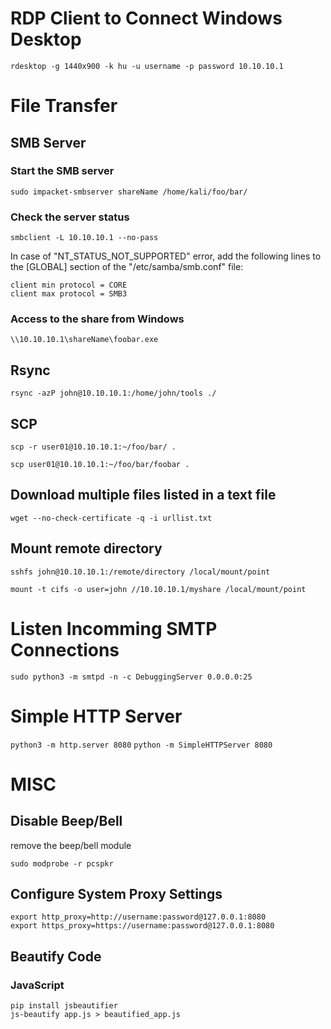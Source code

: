 
# RDP Client to Connect Windows Desktop

`rdesktop -g 1440x900 -k hu -u username -p password 10.10.10.1`

# File Transfer 

## SMB Server

### Start the SMB server

`sudo impacket-smbserver shareName /home/kali/foo/bar/`

### Check the server status

`smbclient -L 10.10.10.1 --no-pass`

In case of "NT_STATUS_NOT_SUPPORTED" error, add the following lines to the [GLOBAL] section of the "/etc/samba/smb.conf" file:

```
client min protocol = CORE
client max protocol = SMB3
```

### Access to the share from Windows

`\\10.10.10.1\shareName\foobar.exe`

## Rsync
`rsync -azP john@10.10.10.1:/home/john/tools ./`

## SCP

`scp -r user01@10.10.10.1:~/foo/bar/ .`

`scp user01@10.10.10.1:~/foo/bar/foobar .`

## Download multiple files listed in a text file

`wget --no-check-certificate -q -i urllist.txt`

## Mount remote directory

`sshfs john@10.10.10.1:/remote/directory /local/mount/point`

`mount -t cifs -o user=john //10.10.10.1/myshare /local/mount/point`


# Listen Incomming SMTP Connections

`sudo python3 -m smtpd -n -c DebuggingServer 0.0.0.0:25`

# Simple HTTP Server

`python3 -m http.server 8080`
`python -m SimpleHTTPServer 8080`

# MISC

## Disable Beep/Bell

remove the beep/bell module

`sudo modprobe -r pcspkr`

## Configure System Proxy Settings

```
export http_proxy=http://username:password@127.0.0.1:8080
export https_proxy=https://username:password@127.0.0.1:8080
```

## Beautify Code

### JavaScript

```
pip install jsbeautifier
js-beautify app.js > beautified_app.js
```
